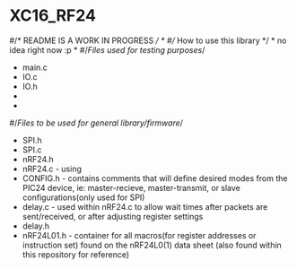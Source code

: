 
# XC16_RF24
#/* README IS A WORK IN PROGRESS */
*
#/* How to use this library */
*
   no idea right now :p
*
#/*Files used for testing purposes*/
*   main.c
*   IO.c
*   IO.h
*
*
#/*Files to be used for general library/firmware*/
*    SPI.h
*    SPI.c
*    nRF24.h
*    nRF24.c   - using 
*    CONFIG.h  -  contains comments that will define desired modes from the PIC24 device, ie: master-recieve, master-transmit, or slave configurations(only used for SPI) 
*    delay.c   -  used within nRF24.c to allow wait times after packets are sent/received, or after adjusting register settings 
*    delay.h   
*    nRF24L01.h - container for all macros(for register addresses or instruction set) found on the nRF24L0(1) data sheet (also found within this repository for reference)
#
